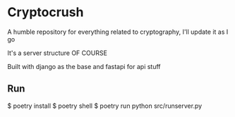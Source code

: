 # Cryptocrush

A humble repository for everything related to cryptography, I'll update it as I go

It's a server structure OF COURSE

Built with django as the base and fastapi for api stuff

## Run

$ poetry install
$ poetry shell
$ poetry run python src/runserver.py


